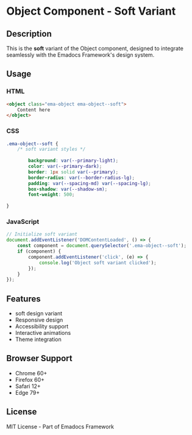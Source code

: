 # Object Component - Soft Variant

## Description
This is the **soft** variant of the Object component, designed to integrate seamlessly with the Emadocs Framework's design system.

## Usage

### HTML
```html
<object class="ema-object ema-object--soft">
    Content here
</object>
```

### CSS
```css
.ema-object--soft {
    /* soft variant styles */
    
        background: var(--primary-light);
        color: var(--primary-dark);
        border: 1px solid var(--primary);
        border-radius: var(--border-radius-lg);
        padding: var(--spacing-md) var(--spacing-lg);
        box-shadow: var(--shadow-sm);
        font-weight: 500;
    
}
```

### JavaScript
```javascript
// Initialize soft variant
document.addEventListener('DOMContentLoaded', () => {
    const component = document.querySelector('.ema-object--soft');
    if (component) {
        component.addEventListener('click', (e) => {
            console.log('Object soft variant clicked');
        });
    }
});
```

## Features
- soft design variant
- Responsive design
- Accessibility support
- Interactive animations
- Theme integration

## Browser Support
- Chrome 60+
- Firefox 60+
- Safari 12+
- Edge 79+

## License
MIT License - Part of Emadocs Framework
